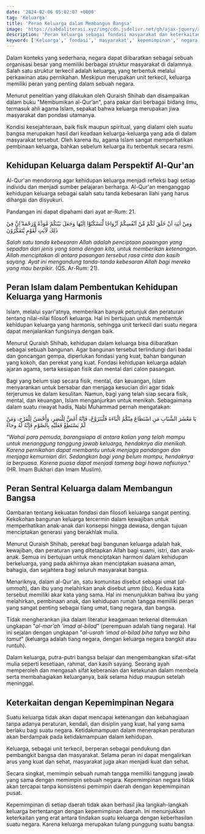 ```yaml
---
date: '2024-02-06 05:02:07 +0800'
tag: 'Keluarga'
title: 'Peran Keluarga dalam Membangun Bangsa'
image: 'https://sabdaliterasi.xyz/img/cdn.jsdelivr.net/gh/ajax-jquery/asset.sabdaliterasi.xyz@main/peran-keluarga-dalam-membangun-bangsa.jpg'
description: 'Peran keluarga sebagai fondasi masyarakat dan keterkaitannya dengan kepemimpinan negara, penting dalam membangun bangsa yang kuat dan harmonis.'
keyword: ['Keluarga',' fondasi',' masyarakat',' kepemimpinan',' negara',' bangsa',' harmonis',' peran',' keterkaitan',' pembangunan.']
---
```

<p>Dalam konteks yang sederhana, negara dapat diibaratkan sebagai sebuah organisasi besar yang memiliki berbagai struktur masyarakat di dalamnya. Salah satu struktur terkecil adalah keluarga, yang terbentuk melalui perkawinan atau pernikahan. Meskipun merupakan unit terkecil, keluarga memiliki peran yang penting dalam sebuah negara.</p><p>Menurut penelitian yang dilakukan oleh Quraish Shihab dan disampaikan dalam buku "Membumikan al-Qur’an", para pakar dari berbagai bidang ilmu, termasuk ahli agama Islam, sepakat bahwa keluarga merupakan jiwa masyarakat dan pondasi utamanya.</p><p>Kondisi kesejahteraan, baik fisik maupun spiritual, yang dialami oleh suatu bangsa merupakan hasil dari keadaan keluarga-keluarga yang ada di dalam masyarakat tersebut. Oleh karena itu, agama Islam sangat memperhatikan pembinaan keluarga, bahkan sebelum keluarga itu terbentuk secara resmi.</p><h2>Kehidupan Keluarga dalam Perspektif Al-Qur'an</h2><p> Al-Qur'an mendorong agar kehidupan keluarga menjadi refleksi bagi setiap individu dan menjadi sumber pelajaran berharga. Al-Qur'an menganggap kehidupan keluarga sebagai salah satu tanda kebesaran Ilahi yang harus dihargai dan disyukuri.</p><p>Pandangan ini dapat dipahami dari ayat ar-Rum: 21.</p><p>وَمِنْ اٰيٰتِهٖٓ اَنْ خَلَقَ لَكُمْ مِّنْ اَنْفُسِكُمْ اَزْوَاجًا لِّتَسْكُنُوْٓا اِلَيْهَا وَجَعَلَ بَيْنَكُمْ مَّوَدَّةً وَّرَحْمَةً ۗاِنَّ فِيْ ذٰلِكَ لَاٰيٰتٍ لِّقَوْمٍ يَّتَفَكَّرُوْنَ</p><p> <em>Salah satu tanda kebesaran Allah adalah penciptaan pasangan yang sepadan dari jenis yang sama dengan kita, untuk memberikan ketenangan. Allah menciptakan di antara pasangan tersebut rasa cinta dan kasih sayang. Ayat ini mengandung tanda-tanda kebesaran Allah bagi mereka yang mau berpikir</em>. (QS. Ar-Rum: 21).</p><h2>Peran Islam dalam Pembentukan Kehidupan Keluarga yang Harmonis</h2><p>Islam, melalui syari'atnya, memberikan banyak petunjuk dan peraturan tentang nilai-nilai filosofi keluarga. Hal ini bertujuan untuk membentuk kehidupan keluarga yang harmonis, sehingga unit terkecil dari suatu negara dapat menjalankan fungsinya dengan baik.</p><p>Menurut Quraish Shihab, kehidupan dalam keluarga bisa diibaratkan sebagai sebuah bangunan. Agar bangunan tersebut terlindungi dari badai dan goncangan gempa, diperlukan fondasi yang kuat, bahan bangunan yang kokoh, dan perekat yang kuat. Fondasi kehidupan keluarga adalah ajaran agama, serta kesiapan fisik dan mental dari calon pasangan.</p><p>Bagi yang belum siap secara fisik, mental, dan keuangan, Islam menyarankan untuk bersabar dan menjaga kesucian diri agar tidak terjerumus ke dalam kesulitan. Namun, bagi yang telah siap secara fisik, mental, dan keuangan, Islam menganjurkan untuk menikah. Sebagaimana dalam suatu riwayat hadis, Nabi Muhammad pernah mengatakan:</p><p>يَا مَعْشَرَ الشَّبَابِ مَنِ اسْتَطَاعَ مِنْكُمُ الْبَاءَةَ فَلْيَتَزَوَّجْ، فَإِنَّهُ أَغَضُّ لِلْبَصَرِ، وَأَحْصَنُ لِلْفَرْجِ، وَمَنْ لَمْ يَسْتَطِعْ فَعَلَيْهِ بِالصَّوْمِ فَإِنَّهُ لَهُ وجاءٌ</p><p><em> "Wahai para pemuda, barangsiapa di antara kalian yang telah mampu untuk menanggung tanggung jawab keluarga, hendaknya dia menikah. Karena pernikahan dapat membantu untuk menjaga pandangan dan menjaga kemurnian diri. Sedangkan bagi yang belum mampu, hendaknya ia berpuasa. Karena puasa dapat menjadi tameng bagi hawa nafsunya."</em> (HR. Imam Bukhari dan Imam Muslim).</p><h2>Peran Sentral Keluarga dalam Membangun Bangsa</h2><p> Gambaran tentang kekuatan fondasi dan filosofi keluarga sangat penting. Kekokohan bangunan keluarga tercermin dalam kewajiban untuk memperhatikan anak-anak dari konsepsi hingga dewasa, dengan tujuan menciptakan generasi yang berakhlak mulia.</p><p>Menurut Quraish Shihab, perekat bagi bangunan keluarga adalah hak, kewajiban, dan peraturan yang ditetapkan Allah bagi suami, istri, dan anak-anak. Semua ini bertujuan untuk menciptakan harmoni dalam kehidupan berkeluarga, yang pada akhirnya akan menciptakan suasana aman, bahagia, dan sejahtera bagi seluruh masyarakat bangsa.</p><p>Menariknya, dalam al-Qur'an, satu komunitas disebut sebagai umat (<em>al-ummah</em>), dan ibu yang melahirkan anak disebut <em>umm</em> (ibu). Kedua kata tersebut memiliki akar kata yang sama. Hal ini menunjukkan bahwa ibu yang melahirkan, pembinaan anak, dan kehidupan rumah tangga memiliki peran yang sangat penting sebagai tiang umat, tiang negara, dan bangsa.</p><p>Tidak mengherankan jika dalam literatur keagamaan terkenal ditemukan ungkapan "<em>al-mar’ah ‘imad al-bilad</em>" (perempuan adalah tiang negara). Hal ini sejalan dengan ungkapan "<em>al-usrah ‘imad al-bilad biha tahya wa biha tamut</em>" (keluarga adalah tiang negara, dengan keluarga negara bangkit atau runtuh).</p><p>Dalam keluarga, putra-putri bangsa belajar dan mengembangkan sifat-sifat mulia seperti kesetiaan, rahmat, dan kasih sayang. Seorang ayah memperoleh dan mengasah sifat keberanian dan ketekunan dalam membela serta membahagiakan keluarganya, baik selama hidup maupun setelah meninggal. </p><h2>Keterkaitan dengan Kepemimpinan Negara</h2><p> Suatu keluarga tidak akan dapat mencapai ketenangan dan kebahagiaan tanpa adanya peraturan, kendali, dan disiplin yang kuat, hal yang sama berlaku bagi suatu negara. Ketidakmampuan dalam menerapkan peraturan akan berdampak pada ketidakmampuan dalam kehidupan.</p><p>Keluarga, sebagai unit terkecil, berperan sebagai pendukung dan pembangkit bangsa dan masyarakat. Selama peran ini dapat mengalirkan arus yang kuat dan sehat, masyarakat juga akan menjadi kuat dan sehat.</p><p>Secara singkat, memimpin sebuah rumah tangga memiliki tanggung jawab yang sama dengan memimpin sebuah negara. Kepemimpinan negara tidak akan tercapai tanpa konsistensi pemimpin daerah dengan kepemimpinan pusat.</p><p>Kepemimpinan di setiap daerah tidak akan berhasil jika langkah-langkah keluarga bertentangan dengan kepemimpinan daerah. Ini menunjukkan keterkaitan yang erat antara tindakan suatu keluarga dengan keberhasilan suatu negara. Karena keluarga merupakan tulang punggung suatu bangsa. </p>
